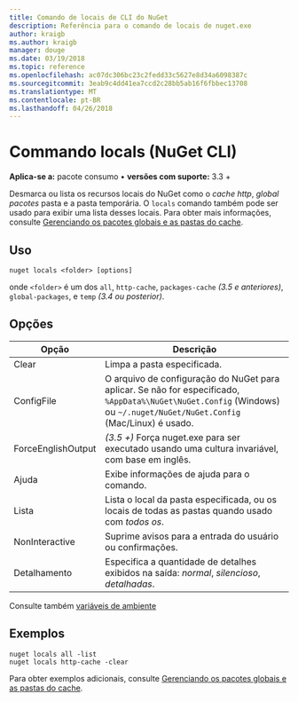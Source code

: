 ```yaml
---
title: Comando de locais de CLI do NuGet
description: Referência para o comando de locais de nuget.exe
author: kraigb
ms.author: kraigb
manager: douge
ms.date: 03/19/2018
ms.topic: reference
ms.openlocfilehash: ac07dc306bc23c2fedd33c5627e8d34a6098387c
ms.sourcegitcommit: 3eab9c4dd41ea7ccd2c28bb5ab16f6fbbec13708
ms.translationtype: MT
ms.contentlocale: pt-BR
ms.lasthandoff: 04/26/2018
---
```

# <a name="locals-command-nuget-cli"></a>Commando locals (NuGet CLI)

**Aplica-se a:** pacote consumo &bullet; **versões com suporte:** 3.3 +

Desmarca ou lista os recursos locais do NuGet como o *cache http*, *global pacotes* pasta e a pasta temporária. O `locals` comando também pode ser usado para exibir uma lista desses locais. Para obter mais informações, consulte [Gerenciando os pacotes globais e as pastas do cache](../consume-packages/managing-the-global-packages-and-cache-folders.md).

## <a name="usage"></a>Uso

```cli
nuget locals <folder> [options]
```

onde `<folder>` é um dos `all`, `http-cache`, `packages-cache` *(3.5 e anteriores)*, `global-packages`, e `temp` *(3.4 ou posterior)*.

## <a name="options"></a>Opções

| Opção | Descrição |
| --- | --- |
| Clear | Limpa a pasta especificada. |
| ConfigFile | O arquivo de configuração do NuGet para aplicar. Se não for especificado, `%AppData%\NuGet\NuGet.Config` (Windows) ou `~/.nuget/NuGet/NuGet.Config` (Mac/Linux) é usado.|
| ForceEnglishOutput | *(3.5 +)*  Força nuget.exe para ser executado usando uma cultura invariável, com base em inglês. |
| Ajuda | Exibe informações de ajuda para o comando. |
| Lista | Lista o local da pasta especificada, ou os locais de todas as pastas quando usado com *todos os*. |
| NonInteractive | Suprime avisos para a entrada do usuário ou confirmações. |
| Detalhamento | Especifica a quantidade de detalhes exibidos na saída: *normal*, *silencioso*, *detalhadas*. |

Consulte também [variáveis de ambiente](cli-ref-environment-variables.md)

## <a name="examples"></a>Exemplos

```cli
nuget locals all -list
nuget locals http-cache -clear
```

Para obter exemplos adicionais, consulte [Gerenciando os pacotes globais e as pastas do cache](../consume-packages/managing-the-global-packages-and-cache-folders.md).
